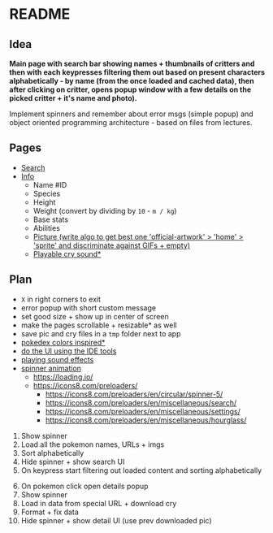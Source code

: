 # README

## Idea

**Main page with search bar showing names + thumbnails of critters
and then with each keypresses filtering them out based on present
characters alphabetically - by name (from the once loaded and
cached data), then after clicking on critter, opens popup window
with a few details on the picked critter + it's name and photo).**

Implement spinners and remember about error msgs (simple popup)
and object oriented programming architecture - based on files from
lectures.

## Pages

- [Search](https://pokeapi.co/api/v2/pokemon?limit=100000&offset=0)
- [Info](https://pokeapi.co/api/v2/pokemon/1/)
	- Name #ID
	- Species
	- Height
	- Weight (convert by dividing by `10` - `m / kg`)
	- Base stats
	- Abilities
	- [Picture (write algo to get best one 'official-artwork' > 'home' > 'sprite' and discriminate against GIFs + empty)](decidueye-hisui)
	- [Playable cry sound\*](https://raw.githubusercontent.com/PokeAPI/cries/main/cries/pokemon/latest/1.ogg)

## Plan

- `X` in right corners to exit
- error popup with short custom message
- set good size + show up in center of screen
- make the pages scrollable + resizable\* as well
- save pic and cry files in a `tmp` folder next to app
- [pokedex colors inspired\*](https://www.google.com/search?q=pokedex+device&ie=UTF-8#vhid=zqRulov4memzIM&vssid=_Bf5DaPrhEpeFxc8PiePgkQU_44)
- [do the UI using the IDE tools](https://www.youtube.com/watch?v=0d_IIXaV59s)
- [playing sound effects](https://stackoverflow.com/questions/15526255/best-way-to-get-sound-on-button-press-for-a-java-calculator)
- [spinner animation](https://stackoverflow.com/questions/7634402/creating-a-nice-loading-animation)
	- <https://loading.io/>
	- <https://icons8.com/preloaders/>
		- <https://icons8.com/preloaders/en/circular/spinner-5/>
		- <https://icons8.com/preloaders/en/miscellaneous/search/>
		- <https://icons8.com/preloaders/en/miscellaneous/settings/>
		- <https://icons8.com/preloaders/en/miscellaneous/hourglass/>

1. Show spinner
2. Load all the pokemon names, URLs + imgs
3. Sort alphabetically
4. Hide spinner + show search UI
5. On keypress start filtering out loaded content and sorting alphabetically
<!-- -->
6. On pokemon click open details popup
7. Show spinner
8. Load in data from special URL + download cry
9. Format + fix data
10. Hide spinner + show detail UI (use prev downloaded pic)
